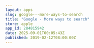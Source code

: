 ```yaml
---
layout: apps
slug: google---more-ways-to-search
title: "Google - More ways to search"
store: apple
app_id: 284815942
date: 2025-09-01T00:05:43Z
published: 2019-02-12T08:00:00Z
---
```

